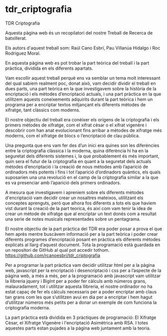 # tdr_criptografia
TDR Criptografia

Aquesta pàgina web és un recopilatori del nostre Treball de Recerca de batxillerat.

Els autors d'aquest treball som: Raúl Cano Esbrí, Pau Villanúa Hidalgo i Roc Rodríguez Moral.

En aquesta pàgina web es pot trobar la part teòrica del treball i la part pràctica, dividida en els diferents apartats.

Vam escollir aquest treball perquè ens va semblar un tema molt interessant del qual sabiem realment poc, donat això, vam decidir dividir el treball en dues parts, una part teòrica en la que investigavem sobre la història de la encriptació i els mètodes d’encriptació actuals, i una part pràctica en la que utilitzem aquests coneixements adquirits durant la part teòrica i hem un programa per a encriptar textos mitjançant els diferents mètodes de xifratge, tant clàssics com moderns.

El nostre objectiu del treball era conèixer els orígens de la criptografia i els primers mètodes de xifratge, com el xifrat cèsar o el xifrat vigenère i descobrir com han anat evolucionant fins arribar a mètodes de xifratge més moderns, com el xifratge de blocs o l’encriptació de clau pública.

Una pregunta que ens vam fer des d’un inici era quines son les diferències entre la criptografia clàssica i la moderna, quina diferència hi ha en la seguretat dels diferents sistemes i, la que probablement és més important, quin sera el futur de la criptografia en quant a la seguretat dels actuals mètodes d’encriptació i la creació de nous mètodes amb l’aparició de ordinadors més potents i fins i tot l’aparició d’ordinadors quàntics, els quals suposarien una una revolució en el camp de la criptografia similar a la que es va presenciar amb l’aparició dels primers ordinadors.

A mesura que investigavem i apreniem sobre els diferents mètodes d'encriptació vam decidir crear un nosaltres mateixos, utilitzant els conceptes aprenguts, però que alhora fos diferents a tots els que havíem vist durant la creació de la part teorica, és així com vam tenir la idea de crear un mètode de xifratge que al encriptar un text donés com a resultat una serie de notes musicals representades sobre un pentagrama.

El nostre objectiu de la part pràctica del TDR era poder posar a prova el que hem après mentre buscàvem informació per a la part teòrica i poder crear diferents programes d’encriptació posant en pràctica els diferents mètodes explicats al llarg d’aquest document. Tota la programació està guardada en un repositori de GitHub al qual pot accedir tothom.
https://github.com/rcanoesbri/tdr_criptografia

Per a programar la part pràctica vam decidir utilitzar html per a la pàgina web, javascript per la encriptació i desencriptació i css per a l’aspecte de la pàgina web, a més a més, per a la programació amb javascript vam utilitzar la llibreria jquery i BigInt per a poder fer càlculs amb números grans, malauradament, tot i utilitzar aquesta llibreria, el nostre ordinador no ha estat capaç de fer els càlculs necessaris per a poder encriptar amb claus tan grans com les que s’utilitzen avui en dia per a encriptar i hem hagut d’utilitzar números més petits per a donar un exemple de com funciona la criptografia moderna.

La part pràctica està dividida en 3 pràctiques de programació: El Xifratge Cèsar, el Xifratge Vigenère i l'encriptació Asimètrica amb RSA. I totes aquestes parts estan pujades a la pàgina web juntament amb la teoria.